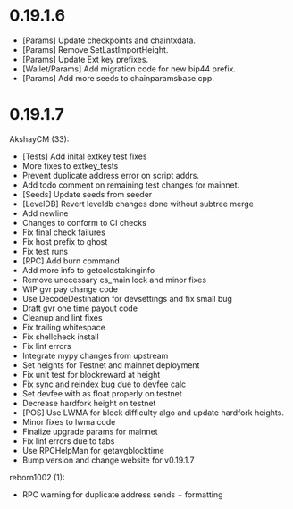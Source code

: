 0.19.1.6
==============

 - [Params] Update checkpoints and chaintxdata.
 - [Params] Remove SetLastImportHeight.
 - [Params] Update Ext key prefixes.
 - [Wallet/Params] Add migration code for new bip44 prefix.
 - [Params] Add more seeds to chainparamsbase.cpp.

0.19.1.7
==============
AkshayCM (33):
- [Tests] Add inital extkey test fixes
- More fixes to extkey_tests
- Prevent duplicate address error on script addrs.
- Add todo comment on remaining test changes for mainnet.
- [Seeds] Update seeds from seeder
- [LevelDB] Revert leveldb changes done without subtree merge
- Add newline
- Changes to conform to CI checks
- Fix final check failures
- Fix host prefix to ghost
- Fix test runs
- [RPC] Add burn command
- Add more info to getcoldstakinginfo
- Remove unecessary cs_main lock and minor fixes
- WIP gvr pay change code
- Use DecodeDestination for devsettings and fix small bug
- Draft gvr one time payout code
- Cleanup and lint fixes
- Fix trailing whitespace
- Fix shellcheck install
- Fix lint errors
- Integrate mypy changes from upstream
- Set heights for Testnet and mainnet deployment
- Fix unit test for blockreward at height
- Fix sync and reindex bug due to devfee calc
- Set devfee with as float properly on testnet
- Decrease hardfork height on testnet
- [POS] Use LWMA for block difficulty algo and update hardfork heights.
- Minor fixes to lwma code
- Finalize upgrade params for mainnet
- Fix lint errors due to tabs
- Use RPCHelpMan for getavgblocktime
- Bump version and change website for v0.19.1.7

reborn1002 (1):
- RPC warning for duplicate address sends + formatting